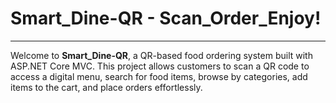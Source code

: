 # Smart_Dine-QR - Scan_Order_Enjoy!
----------------------------------------------------------------------------------------------------------------------------------------------------------------------------------

Welcome to **Smart_Dine-QR**, a QR-based food ordering system built with ASP.NET Core MVC. This project allows customers to scan a QR code to access a digital menu, search for food items, browse by categories, add items to the cart, and place orders effortlessly.
